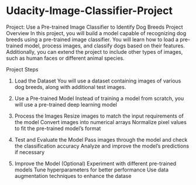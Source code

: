 # Udacity-Image-Classifier-Project

Project: Use a Pre-trained Image Classifier to Identify Dog Breeds
Project Overview
In this project, you will build a model capable of recognizing dog breeds using a pre-trained image classifier. You will learn how to load a pre-trained model, process images, and classify dogs based on their features. Additionally, you can extend the project to include other types of images, such as human faces or different animal species.

Project Steps
1. Load the Dataset
You will use a dataset containing images of various dog breeds, along with additional test images.

2. Use a Pre-trained Model
Instead of training a model from scratch, you will use a pre-trained deep learning model

3. Process the Images
Resize images to match the input requirements of the model
Convert images into numerical arrays
Normalize pixel values to fit the pre-trained model’s format
4. Test and Evaluate the Model
Pass images through the model and check the classification accuracy
Analyze and improve the model’s predictions if necessary
5. Improve the Model (Optional)
Experiment with different pre-trained models
Tune hyperparameters for better performance
Use data augmentation techniques to enhance the datase
